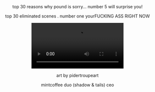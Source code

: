 </div>

<div align="center">
top 30 reasons why pound is sorry... number 5 will surprise you!
  
top 30 eliminated scenes . number one yourFUCKING ASS RIGHT NOW

![](https://files.catbox.moe/gmx5jp.mov)

art by pidertroupeart 

mintcoffee duo (shadow & tails) ceo 
</div>
